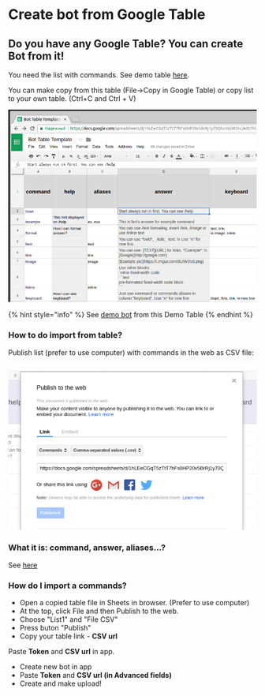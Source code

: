 # Create bot from Google Table

## Do you have any Google Table? You can create Bot from it! 

You need the list with commands. See demo table [here](https://docs.google.com/spreadsheets/d/1hLEeCGqT5zTtT7hFs0HP20v5BrRj1y70Qhz4bOItO-c/edit?usp=sharing).

You can make copy from this table \(File-&gt;Copy in Google Table\) or copy list to your own table. \(Ctrl+C and Ctrl + V\)

![](.gitbook/assets/image%20%2824%29.png)

{% hint style="info" %}
See [demo bot](https://telegram.me/DemoFromTableBot) from this Demo Table
{% endhint %}

### How to do import from table?

Publish list \(prefer to use computer\) with commands in the web as CSV file: 

![](.gitbook/assets/image%20%2836%29.png)

### 

### What it is: command, answer, aliases...?

See [here](https://help.bots.business/commands)

### How do I import a commands?

* Open a copied table file in Sheets in browser. \(Prefer to use computer\)
* At the top, click File and then Publish to the web.
* Choose "List1" and "File CSV"
* Press buton "Publish"
* Copy your table link - **CSV url**

Paste **Token** and **CSV url** in app.

* Create new bot in app
* Paste **Token** and **CSV url \(in Advanced fields\)**
* Create and make upload!




